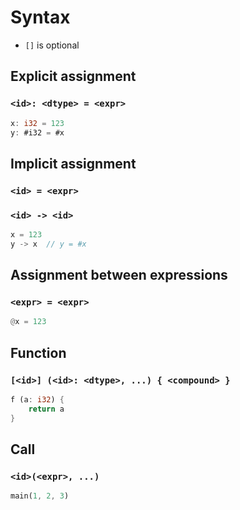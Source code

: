 # Syntax
- `[]` is optional 

## Explicit assignment
### `<id>: <dtype> = <expr>`
```rust
x: i32 = 123
y: #i32 = #x
```

## Implicit assignment
### `<id> = <expr>`
### `<id> -> <id>`
```rust
x = 123
y -> x  // y = #x
```

## Assignment between expressions
### `<expr> = <expr>`
```rust
@x = 123
```

## Function
### `[<id>] (<id>: <dtype>, ...) { <compound> }`
```rust
f (a: i32) {
    return a 
}
```

## Call
### `<id>(<expr>, ...)`
```rust
main(1, 2, 3)
```

